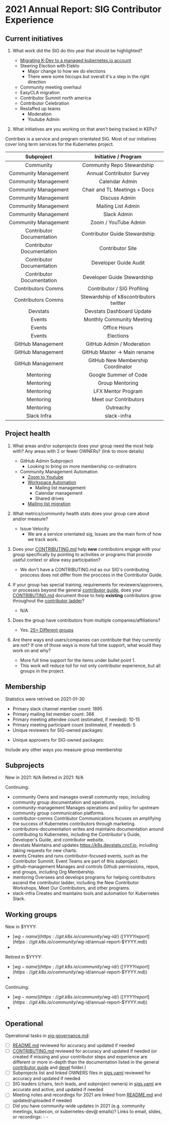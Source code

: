 # 2021 Annual Report: SIG Contributor Experience

## Current initiatives

1. What work did the SIG do this year that should be highlighted?

   - [Migrating K-Dev to a managed kubernetes.io account](https://github.com/kubernetes/community/issues/5877)
   - Steering Election with Elekto
      - Major change to how we do elections
      - There were some hiccups but overall it's a step in the right direction
   - Community meeting overhaul
   - EasyCLA migration
   - Contributor Summit north america
   - Contributor Celebration
   - Restaffed up teams
      - Moderation
      - Youtube Admin

2. What initiatives are you working on that aren't being tracked in KEPs?

Contribex is a service and program orientated SIG. Most of our initiatives cover long term services for the Kubernetes project.


  |         Subproject        |          Initiative / Program          |
  |:-------------------------:|:--------------------------------------:|
  | Community                 | Community Repo Stewardship             |
  | Community Management      | Annual Contributor Survey              |
  | Community Management      | Calendar Admin                         |
  | Community Management      | Chair and TL Meetings + Docs           |
  | Community Management      | Discuss Admin                          |
  | Community Management      | Mailing List Admin                     |
  | Community Management      | Slack Admin                            |
  | Community Management      | Zoom / YouTube Admin                   |
  | Contributor Documentation | Contributor Guide Stewardship          |
  | Contributor Documentation | Contributor Site                       |
  | Contributor Documentation | Developer Guide Audit                  |
  | Contributor Documentation | Developer Guide Stewardship            |
  | Contributors Comms        | Contributor / SIG Profiling            |
  | Contributors Comms        | Stewardship of k8scontributors twitter |
  | Devstats                  | Devstats Dashboard Update              |
  | Events                    | Monthly Community Meeting              |
  | Events                    | Office Hours                           |
  | Events                    | Elections                              |
  | GitHub Management         | GitHub Admin / Moderation              |
  | GitHub Management         | GitHub Master -> Main rename           |
  | GitHub Management         | GitHub New Membership Coordinator      |
  | Mentoring                 | Google Summer of Code                  |
  | Mentoring                 | Group Mentoring                        |
  | Mentoring                 | LFX Mentor Program                     |
  | Mentoring                 | Meet our Contributors                  |
  | Mentoring                 | Outreachy                              |
  | Slack Infra               | slack-infra                            |

## Project health

1. What areas and/or subprojects does your group need the most help with?
   Any areas with 2 or fewer OWNERs? (link to more details)
   
   - GitHub Admin Subproject
      - Looking to bring on more membership co-ordinators 
   - Community Management Automation
      - [Zoom to Youtube](https://github.com/kubernetes/community/issues/5201)
      - [Workspace Automation](https://github.com/kubernetes/steering/issues/213)
         - Mailing list management
         - Calendar management
         - Shared drives
      - [Mailing list migration](https://github.com/kubernetes/community/issues/6353)

2. What metrics/community health stats does your group care about and/or measure?

   - Issue Velocity
      - We are a service orientated sig, Issues are the main form of how we track work.

3. Does your [CONTRIBUTING.md] help **new** contributors engage with your group specifically by pointing
   to activities or programs that provide useful context or allow easy participation?

   - We don't have a CONTRIBUTING.md as our SIG's contributing proccess does not differ from the proccess in the Contributor Guide.

4. If your group has special training, requirements for reviewers/approvers, or processes beyond the general [contributor guide],
   does your [CONTRIBUTING.md] document those to help **existing** contributors grow throughout the [contributor ladder]?

   - N/A

5. Does the group have contributors from multiple companies/affiliations?

   - Yes. [25+ Different groups](https://k8s.devstats.cncf.io/d/8/company-statistics-by-repository-group?orgId=1&var-period=d7&var-metric=contributions&var-repogroup_name=SIG%20Contributor%20Experience&var-repo_name=kubernetes%2Fkubernetes&var-companies=All&from=1577854800000&to=1640926800000&viewPanel=1)

6. Are there ways end users/companies can contribute that they currently are not?
   If one of those ways is more full time support, what would they work on and why?

   - More full time support for the items under bullet point 1.
    - This work will reduce toil for not only contributor experience, but all groups in the project.

## Membership

Statistics were retrived on 2021-01-30

- Primary slack channel member count: 1895
- Primary mailing list member count: 366 
- Primary meeting attendee count (estimated, if needed): 10-15 
- Primary meeting participant count (estimated, if needed): 5
- Unique reviewers for SIG-owned packages: <!-- in future, this will be generated from OWNERS files referenced from subprojects, expanded with OWNERS_ALIASES files -->
<!-- use dims tool, look over all the links to owners files, manual consolidation -->
- Unique approvers for SIG-owned packages: <!-- in future, this will be generated from OWNERS files referenced from subprojects, expanded with OWNERS_ALIASES files -->
<!-- use dims tool, look over all links to owners files manual -->

Include any other ways you measure group membership

## Subprojects

<!--
In future, this will be generated from delta of sigs.yaml from $YYYY-01-01 to $YYYY-12-31
Manually visible via `git diff HEAD@{$YYYY-01-01} HEAD@{$YYYY-12-31} -- $sig-id/README.md`
-->

New in 2021:
   N/A
Retired in 2021:
   N/A

Continuing:

 - community
Owns and manages overall community repo, including community group documentation and operations.
 - community-management
Manages operations and policy for upstream community group communication platforms.
 - contributor-comms
Contributor Communications focuses on amplifying the success of Kubernetes contributors through marketing.
 - contributors-documentation
writes and maintains documentation around contributing to Kubernetes, including the Contributor's Guide, Developer's Guide, and contributor website.
 - devstats
Maintains and updates https://k8s.devstats.cncf.io, including taking requests for new charts.
 - events
Creates and runs contributor-focused events, such as the Contributor Summit.  Event Teams are part of this subproject.
 - github-management
Manages and controls Github permissions, repos, and groups, including Org Membership.
 - mentoring
Oversees and develops programs for helping contributors ascend the contributor ladder, including the New Contributor Workshops, Meet Our Contributors, and other programs.
 - slack-infra
Creates and maintains tools and automation for Kubernetes Slack.
<!-- BEGIN CUSTOM CONTENT -->

## Working groups

<!--
In future, this will be generated from delta of sigs.yaml from $YYYY-01-01 to $YYYY-12-31
Manually visible via `git diff HEAD@{$YYYY-01-01} HEAD@{$YYYY-12-31} -- $sig-id/README.md`
-->

New in $YYYY:
- [$wg-name](https://git.k8s.io/community/$wg-id/) ([$YYYY report](https://git.k8s.io/community/$wg-id/annual-report-$YYYY.md))
-

Retired in $YYYY:
- [$wg-name](https://git.k8s.io/community/$wg-id/) ([$YYYY report](https://git.k8s.io/community/$wg-id/annual-report-$YYYY.md))
-

Continuing:
- [$wg-name](https://git.k8s.io/community/$wg-id/) ([$YYYY report](https://git.k8s.io/community/$wg-id/annual-report-$YYYY.md))
-

## Operational

Operational tasks in [sig-governance.md]:

- [ ] [README.md] reviewed for accuracy and updated if needed
- [ ] [CONTRIBUTING.md] reviewed for accuracy and updated if needed
      (or created if missing and your contributor steps and experience are different or more
      in-depth than the documentation listed in the general [contributor guide] and [devel] folder.)
- [ ] Subprojects list and linked OWNERS files in [sigs.yaml] reviewed for accuracy and updated if needed
- [ ] SIG leaders (chairs, tech leads, and subproject owners) in [sigs.yaml] are accurate and active, and updated if needed
- [ ] Meeting notes and recordings for 2021 are linked from [README.md] and updated/uploaded if needed
- [ ] Did you have community-wide updates in 2021 (e.g. community meetings, kubecon, or kubernetes-dev@ emails)? Links to email, slides, or recordings:
      -
      -

[CONTRIBUTING.md]: https://git.k8s.io/community/sig-contributor-experience/CONTRIBUTING.md
[contributor ladder]: https://git.k8s.io/community/community-membership.md
[sig-governance.md]: https://git.k8s.io/community/committee-steering/governance/sig-governance.md
[README.md]: https://git.k8s.io/community/sig-contributor-experience/README.md
[sigs.yaml]: https://git.k8s.io/community/sigs.yaml
[contributor guide]: https://git.k8s.io/community/contributors/guide/README.md
[devel]: https://git.k8s.io/community/contributors/devel/README.md
